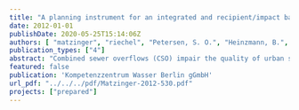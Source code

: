 ```yaml
---
title: "A planning instrument for an integrated and recipient/impact based CSO control under conditions of climate change (Deliverable 5.4.2)"
date: 2012-01-01
publishDate: 2020-05-25T15:14:06Z
authors: [ "matzinger", "riechel", "Petersen, S. O.", "Heinzmann, B.", "Pawlowsky-Reusing, E." ]
publication_types: ["4"]
abstract: "Combined sewer overflows (CSO) impair the quality of urban surface waters around the world. Future change, in particular global warming, is expected to worsen the situation further in many urban areas. To improve the quality of urban surface waters, tools are needed to support decision makers in the assessment of CSO-related impacts and possible mitigation measures. Apart from finding solutions to current problems, it is important that these tools also allow the adaptation of these solutions to future change scenarios to be prepared for likely developments. The present report suggests a model-based planning instrument for the assessment of CSO impacts on receiving surface waters under different sewer management and climate change scenarios. The suggested planning instrument couples a sewer and a surface water model for which boundary conditions can be changed depending on the studied scenario. The simulated CSO impact is then analysed via a coupled impact-assessment tool. The selection of appropriate model approach, assessment guideline and scenarios depend on the local conditions regarding the sewer system, the surface water type and the relevant CSO impact. Accordingly, the report aims at giving a general overview of available models, assessment guidelines, as well as sewer management and change scenarios, which allows setting up a planning instrument for a wide range of local conditions. The present report serves as a step-by-step-manual for setting up an impactbased planning instrument for CSO control: 1. Assessment of possible impacts of CSO, depending on local receiving surface water bodies (chapter 2.1) 2. If this assessment shows the need for a planning instrument, sewer and surface water models should be selected depending on type of impact, type of sewer system and type of surface water body (chapters 2.2 and 2.3). 3. Selected models need to be run, validated and possibly calibrated separately and as coupled tools (chapter 2.4).4. Scenarios are defined consisting of (i) CSO management solutions, depending on impacts of CSO that should be mitigated and sewer system characteristics (chapter 3.2) and (ii) global or local change to be accounted for depending on the local situation (chapter 3.1). The instrument can be used to test sensitivity of CSO impacts to different scenarios or for concrete planning of measures, including cost (chapters 3.3 and 3.4). Use of the manual is exemplified in a case study for Berlin for each of the above steps. Application of the Berlin planning instrument will be demonstrated in Prepared Report D 1.3.2, due in February 2013."
featured: false
publication: 'Kompetenzzentrum Wasser Berlin gGmbH'
url_pdf: "../../../pdf/Matzinger-2012-530.pdf"
projects: ["prepared"]
---
```


